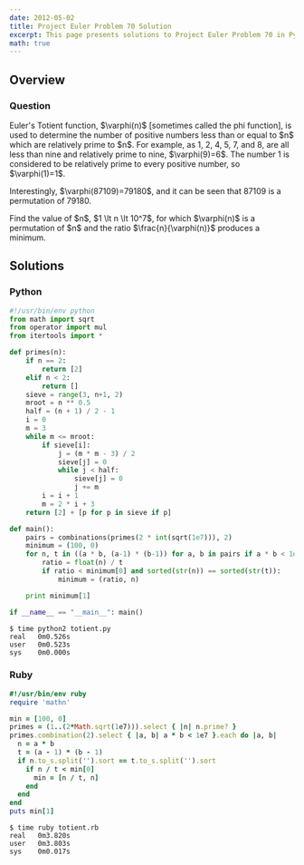 ```yaml
---
date: 2012-05-02
title: Project Euler Problem 70 Solution
excerpt: This page presents solutions to Project Euler Problem 70 in Python and Ruby.
math: true
---
```



## Overview


### Question

<p>
Euler's Totient function, $\varphi(n)$ [sometimes called the phi function], is used to determine the number of positive numbers less than or equal to $n$ which are relatively prime to $n$. For example, as 1, 2, 4, 5, 7, and 8, are all less than nine and relatively prime to nine, $\varphi(9)=6$.
The number 1 is considered to be relatively prime to every positive number, so $\varphi(1)=1$.
</p>

<p>
Interestingly, $\varphi(87109)=79180$, and it can be seen that 87109 is a permutation of 79180.
</p>

<p>
Find the value of $n$, $1 \lt n \lt 10^7$, for which $\varphi(n)$ is a permutation of $n$ and the ratio $\frac{n}{\varphi(n)}$ produces a minimum.
</p>






## Solutions

### Python

```python
#!/usr/bin/env python
from math import sqrt
from operator import mul
from itertools import *

def primes(n): 
    if n == 2:
        return [2]
    elif n < 2:
        return []
    sieve = range(3, n+1, 2)
    mroot = n ** 0.5
    half = (n + 1) / 2 - 1
    i = 0
    m = 3
    while m <= mroot:
        if sieve[i]:
            j = (m * m - 3) / 2
            sieve[j] = 0
            while j < half:
                sieve[j] = 0
                j += m
        i = i + 1
        m = 2 * i + 3
    return [2] + [p for p in sieve if p]

def main():
    pairs = combinations(primes(2 * int(sqrt(1e7))), 2)
    minimum = (100, 0)
    for n, t in ((a * b, (a-1) * (b-1)) for a, b in pairs if a * b < 1e7):
        ratio = float(n) / t
        if ratio < minimum[0] and sorted(str(n)) == sorted(str(t)):
            minimum = (ratio, n)

    print minimum[1]

if __name__ == "__main__": main()
```


```
$ time python2 totient.py
real   0m0.526s
user   0m0.523s
sys    0m0.000s
```



### Ruby

```ruby
#!/usr/bin/env ruby
require 'mathn'

min = [100, 0]
primes = (1..(2*Math.sqrt(1e7))).select { |n| n.prime? }
primes.combination(2).select { |a, b| a * b < 1e7 }.each do |a, b|
  n = a * b
  t = (a - 1) * (b - 1)
  if n.to_s.split('').sort == t.to_s.split('').sort
    if n / t < min[0]
      min = [n / t, n]
    end
  end
end
puts min[1]
```


```
$ time ruby totient.rb
real   0m3.820s
user   0m3.803s
sys    0m0.017s
```


